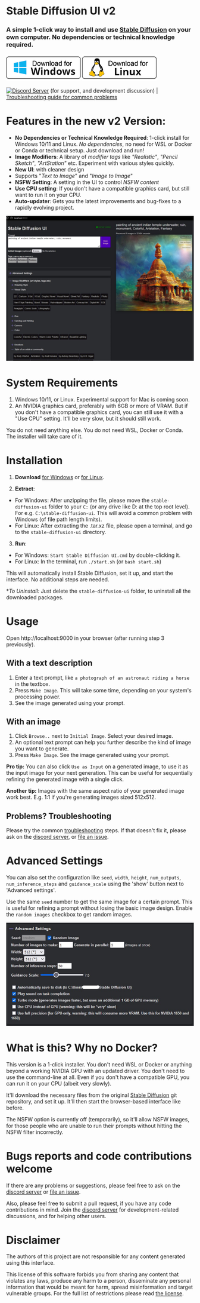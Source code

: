 # Stable Diffusion UI v2
### A simple 1-click way to install and use [Stable Diffusion](https://github.com/CompVis/stable-diffusion) on your own computer. No dependencies or technical knowledge required.

<p float="left">
  <a href="#installation"><img src="https://github.com/cmdr2/stable-diffusion-ui/raw/develop/media/download-win.png" width="200" /></a>
  <a href="#installation"><img src="https://github.com/cmdr2/stable-diffusion-ui/raw/develop/media/download-linux.png" width="200" /></a>
</p>

[![Discord Server](https://badgen.net/badge/icon/discord?icon=discord&label)](https://discord.com/invite/u9yhsFmEkB) (for support, and development discussion) | [Troubleshooting guide for common problems](Troubleshooting.md)

# Features in the new v2 Version:
- **No Dependencies or Technical Knowledge Required**: 1-click install for Windows 10/11 and Linux. *No dependencies*, no need for WSL or Docker or Conda or technical setup. Just download and run!
- **Image Modifiers**: A library of *modifier tags* like *"Realistic"*, *"Pencil Sketch"*, *"ArtStation"* etc. Experiment with various styles quickly.
- **New UI**: with cleaner design
- Supports "*Text to Image*" and "*Image to Image*"
- **NSFW Setting**: A setting in the UI to control *NSFW content*
- **Use CPU setting**: If you don't have a compatible graphics card, but still want to run it on your CPU.
- **Auto-updater**: Gets you the latest improvements and bug-fixes to a rapidly evolving project.

![Screenshot](media/shot-v8.jpg?raw=true)

# System Requirements
1. Windows 10/11, or Linux. Experimental support for Mac is coming soon.
2. An NVIDIA graphics card, preferably with 6GB or more of VRAM. But if you don't have a compatible graphics card, you can still use it with a "Use CPU" setting. It'll be very slow, but it should still work.

You do not need anything else. You do not need WSL, Docker or Conda. The installer will take care of it.

# Installation
1. **Download** [for Windows](https://github.com/cmdr2/stable-diffusion-ui/releases/download/v2.05/stable-diffusion-ui-win64.zip) or [for Linux](https://github.com/cmdr2/stable-diffusion-ui/releases/download/v2.05/stable-diffusion-ui-linux.tar.xz).

2. **Extract**:
  - For Windows: After unzipping the file, please move the `stable-diffusion-ui` folder to your `C:` (or any drive like D: at the top root level). For e.g. `C:\stable-diffusion-ui`. This will avoid a common problem with Windows (of file path length limits).
  - For Linux: After extracting the .tar.xz file, please open a terminal, and go to the `stable-diffusion-ui` directory.

3. **Run**:
  - For Windows: `Start Stable Diffusion UI.cmd` by double-clicking it.
  - For Linux: In the terminal, run `./start.sh` (or `bash start.sh`)

This will automatically install Stable Diffusion, set it up, and start the interface. No additional steps are needed.

**To Uninstall:* Just delete the `stable-diffusion-ui` folder, to uninstall all the downloaded packages.


# Usage
Open http://localhost:9000 in your browser (after running step 3 previously).

## With a text description
1. Enter a text prompt, like `a photograph of an astronaut riding a horse` in the textbox.
2. Press `Make Image`. This will take some time, depending on your system's processing power.
3. See the image generated using your prompt.

## With an image
1. Click `Browse..` next to `Initial Image`. Select your desired image.
2. An optional text prompt can help you further describe the kind of image you want to generate.
3. Press `Make Image`. See the image generated using your prompt.

**Pro tip:** You can also click `Use as Input` on a generated image, to use it as the input image for your next generation. This can be useful for sequentially refining the generated image with a single click.

**Another tip:** Images with the same aspect ratio of your generated image work best. E.g. 1:1 if you're generating images sized 512x512.

## Problems? Troubleshooting
Please try the common [troubleshooting](Troubleshooting.md) steps. If that doesn't fix it, please ask on the [discord server](https://discord.com/invite/u9yhsFmEkB), or [file an issue](https://github.com/cmdr2/stable-diffusion-ui/issues).

# Advanced Settings
You can also set the configuration like `seed`, `width`, `height`, `num_outputs`, `num_inference_steps` and `guidance_scale` using the 'show' button next to 'Advanced settings'.

Use the same `seed` number to get the same image for a certain prompt. This is useful for refining a prompt without losing the basic image design. Enable the `random images` checkbox to get random images.

![Screenshot of advanced settings](media/config-v5.jpg?raw=true)

# What is this? Why no Docker?
This version is a 1-click installer. You don't need WSL or Docker or anything beyond a working NVIDIA GPU with an updated driver. You don't need to use the command-line at all. Even if you don't have a compatible GPU, you can run it on your CPU (albeit very slowly).

It'll download the necessary files from the original [Stable Diffusion](https://github.com/CompVis/stable-diffusion) git repository, and set it up. It'll then start the browser-based interface like before.

The NSFW option is currently off (temporarily), so it'll allow NSFW images, for those people who are unable to run their prompts without hitting the NSFW filter incorrectly.

# Bugs reports and code contributions welcome
If there are any problems or suggestions, please feel free to ask on the [discord server](https://discord.com/invite/u9yhsFmEkB) or [file an issue](https://github.com/cmdr2/stable-diffusion-ui/issues).

Also, please feel free to submit a pull request, if you have any code contributions in mind. Join the [discord server](https://discord.com/invite/u9yhsFmEkB) for development-related discussions, and for helping other users.

# Disclaimer
The authors of this project are not responsible for any content generated using this interface.

This license of this software forbids you from sharing any content that violates any laws, produce any harm to a person, disseminate any personal information that would be meant for harm, spread misinformation and target vulnerable groups. For the full list of restrictions please read [the license](LICENSE).
